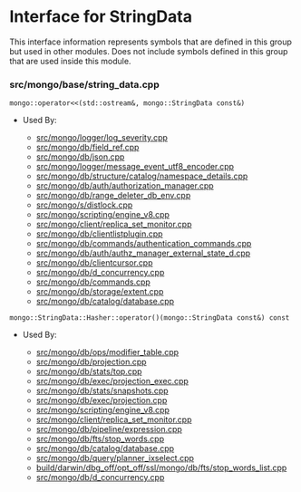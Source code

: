 
# Interface for StringData
This interface information represents symbols that are defined in this group but used in other modules.  Does not include symbols defined in this group that are used inside this module.

### src/mongo/base/string\_data.cpp

<div></div>

    mongo::operator<<(std::ostream&, mongo::StringData const&)

- Used By:

    - [src/mongo/logger/log\_severity.cpp](../../../../process\_management/logging\_system)
    - [src/mongo/db/field\_ref.cpp](../../../../core\_query\_system/update\_system)
    - [src/mongo/db/json.cpp](../../../../bson/bson)
    - [src/mongo/logger/message\_event\_utf8\_encoder.cpp](../../../../process\_management/logging\_system)
    - [src/mongo/db/structure/catalog/namespace\_details.cpp](../../../../storage/storage\_layer\_structure)
    - [src/mongo/db/auth/authorization\_manager.cpp](../../../../security/authorization)
    - [src/mongo/db/range\_deleter\_db\_env.cpp](../../../../sharding/chunk\_management)
    - [src/mongo/s/distlock.cpp](../../../../sharding/cluster\_locking)
    - [src/mongo/scripting/engine\_v8.cpp](../../../../javascript/javascript\_libraries)
    - [src/mongo/client/replica\_set\_monitor.cpp](../../../../network/cpp\_client\_driver)
    - [src/mongo/db/clientlistplugin.cpp](../../../../network/web\_server)
    - [src/mongo/db/commands/authentication\_commands.cpp](../../../../security/authentication)
    - [src/mongo/db/auth/authz\_manager\_external\_state\_d.cpp](../../../../security/authorization)
    - [src/mongo/db/clientcursor.cpp](../../../../query\_and\_operation\_handling/client\_and\_operation\_tracking)
    - [src/mongo/db/d\_concurrency.cpp](../../../../query\_and\_operation\_handling/concurrency)
    - [src/mongo/db/commands.cpp](../../../../query\_and\_operation\_handling/database\_commands)
    - [src/mongo/db/storage/extent.cpp](../../../../storage/storage\_layer\_structure)
    - [src/mongo/db/catalog/database.cpp](../../../../storage/storage\_layer\_structure)

<div></div>

    mongo::StringData::Hasher::operator()(mongo::StringData const&) const

- Used By:

    - [src/mongo/db/ops/modifier\_table.cpp](../../../../core\_query\_system/update\_system)
    - [src/mongo/db/projection.cpp](../../../../core\_query\_system/query\_preprocessing)
    - [src/mongo/db/stats/top.cpp](../../../../utilities/utilities)
    - [src/mongo/db/exec/projection\_exec.cpp](../../../../core\_query\_system/query\_execution)
    - [src/mongo/db/stats/snapshots.cpp](../../../../utilities/utilities)
    - [src/mongo/db/exec/projection.cpp](../../../../core\_query\_system/query\_execution)
    - [src/mongo/scripting/engine\_v8.cpp](../../../../javascript/javascript\_libraries)
    - [src/mongo/client/replica\_set\_monitor.cpp](../../../../network/cpp\_client\_driver)
    - [src/mongo/db/pipeline/expression.cpp](../../../../core\_query\_system/aggregation\_framework)
    - [src/mongo/db/fts/stop\_words.cpp](../../../../core\_query\_system/full\_text\_search\_module)
    - [src/mongo/db/catalog/database.cpp](../../../../storage/storage\_layer\_structure)
    - [src/mongo/db/query/planner\_ixselect.cpp](../../../../core\_query\_system/query\_planner)
    - [build/darwin/dbg\_off/opt\_off/ssl/mongo/db/fts/stop\_words\_list.cpp](../../../../core\_query\_system/full\_text\_search\_module)
    - [src/mongo/db/d\_concurrency.cpp](../../../../query\_and\_operation\_handling/concurrency)
